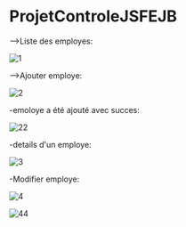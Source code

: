 # ProjetControleJSFEJB

-->Liste des employes:

![1](https://github.com/safae12-1/ProjetControleJSFEJB/assets/124156186/41ee6053-a290-413e-a999-6f6d9d251014)

-->Ajouter employe:

![2](https://github.com/safae12-1/ProjetControleJSFEJB/assets/124156186/6bf91484-680e-4f55-9ca4-9fa9a92df381)

-emoloye a été ajouté avec succes:

![22](https://github.com/safae12-1/ProjetControleJSFEJB/assets/124156186/d0c45dbe-513e-43f4-9ea4-e1dc2c7d69a7)

-details d'un employe:

![3](https://github.com/safae12-1/ProjetControleJSFEJB/assets/124156186/1999f173-29b8-4f99-b494-4b3ac1d52a72)

-Modifier employe:

![4](https://github.com/safae12-1/ProjetControleJSFEJB/assets/124156186/0bedb85a-875f-4afc-8558-7a2f698ac05c)

![44](https://github.com/safae12-1/ProjetControleJSFEJB/assets/124156186/1b3f35f6-fef2-43b1-bcd5-771841a6f15e)

